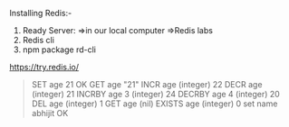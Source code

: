 Installing Redis:-

1. Ready Server:
    =>in our local computer 
    =>Redis labs
2. Redis cli
3. npm package rd-cli


https://try.redis.io/

> SET age 21
OK
> GET age
"21"
> INCR age
(integer) 22
> DECR age
(integer) 21
> INCRBY age 3
(integer) 24
> DECRBY age 4
(integer) 20
> DEL age
(integer) 1
> GET age
(nil)
> EXISTS age
(integer) 0
> set name abhijit
OK